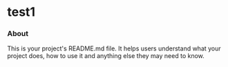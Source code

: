 test1
=====

### About

This is your project's README.md file. It helps users understand what your
project does, how to use it and anything else they may need to know.